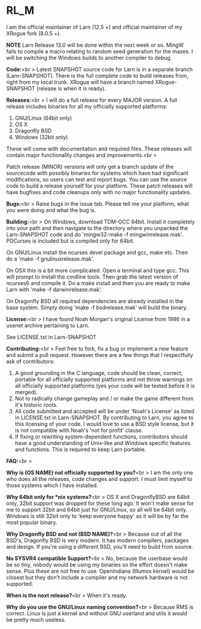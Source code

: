 # RL_M
I am the official maintainer of Larn (12.5 +) and official maintainer of my XRogue fork (8.0.5 +).

<b>NOTE</b>
Larn Release 13.0 will be done within the next week or so.  MingW fails to compile a macro relating to random seed generation for the mazes.  I will be switching the Windows builds to another compiler to debug.

<b>Code:</b><br \>
Latest SNAPSHOT source code for Larn is in a separate branch (Larn-SNAPSHOT).  There is the full complete code to build releases from, right from my local trunk.  XRogue will have a branch named XRogue-SNAPSHOT (release is when it is ready).

<b>Releases:</b><br \>
I will do a full release for every MAJOR version.  A full release includes binaries for all my officially supported platforms:

1. GNU/Linux (64bit only)
2. OS X
3. Dragonfly BSD
4. Windows (32bit only)

These will come with documentation and required files.  These releases will contain major functionality changes and improvements.<br \>

Patch release (MINOR) versions will only get a branch update of the sourcecode with possibly binaries for systems which have had significant modifications, so users can test and report bugs. You can use the source code to build a release yourself for your platform.  These patch releases will have bugfixes and code cleanups only with no major functionality updates.

<b>Bugs:</b><br \>
Raise bugs in the issue tab.  Please tell me your platform, what you were doing and what the bug is.

<b>Building:</b><br \>
On Windows, download TDM-GCC 64bit.  Install it completely into your path and then navigate to the directory where you unpacked the Larn-SNAPSHOT code and do 'mingw32-make -f mingwinrelease.mak'.  PDCurses is included but is compiled only for 64bit.

On GNU/Linux install the ncurses devel package and gcc, make etc.  Then do a 'make -f gnulinuxrelease.mak'.

On OSX this is a bit more complicated.  Open a terminal and type gcc.  This will prompt to install the cmdline tools.  Then grab the latest version of ncurses6 and compile it.  Do a make install and then you are ready to make Larn with 'make -f darwinrelease.mak'.

On Dragonfly BSD all required dependencies are already installed in the base system.  Simply doing 'make -f bsdrelease.mak' will build the binary.

<b>License:</b><br \>
I have found Noah Morgan's original License from 1986 in a usenet archive pertaining to Larn.

See LICENSE.txt in Larn-SNAPSHOT

<b>Contributing:</b><br \>
Feel free to fork, fix a bug or implement a new feature and submit a pull request.  However there are a few things that I respectfully ask of contributors:

1. A good grounding in the C language, code should be clean, correct, portable for all officially supported platforms and not throw warnings on all officially supported platforms (yes your code will be tested before it is merged).
2. Not to radically change gameplay and / or make the game different from it's historic roots.
3. All code submitted and accepted will be under 'Noah's License' as listed in LICENSE.txt in Larn-SNAPSHOT.  By contributing to Larn, you agree to this licensing of your code.  I would love to use a BSD style license, but it is not compatible with Noah's 'not for profit' clause.
4. If fixing or rewriting system-dependent functions, contributors should have a good understanding of Unix-like and Windows specific features and functions.  This is required to keep Larn portable.

<b>FAQ:</b><br \>

<b>Why is (OS NAME) not officially supported by you?</b><br \>
I am the only one who does all the releases, code changes and support.  I must limit myself to those systems which I have installed.

<b>Why 64bit only for *nix systems?</b><br \>
OS X and DragonflyBSD are 64bit only, 32bit support was dropped for these long ago.  It won't make sense for me to support 32bit and 64bit just for GNU/Linux, so all will be 64bit only.  Windows is still 32bit only to 'keep everyone happy' as it will be by far the most popular binary.

<b>Why Dragonfly BSD and not (BSD NAME)?</b><br \>
Because out of all the BSD's, Dragonfly BSD is very modern.  It has modern compilers, packages and design.  If you're using a different BSD, you'll need to build from source.

<b>No SYSVR4 compatible Support?</b><br \>
No, because the userbase would be so tiny, nobody would be using my binaries so the effort doesn't make sense.  Plus these are not free to use.  OpenIndiana (Illumos kernel) would be closest but they don't include a compiler and my network hardware is not supported.

<b>When is the next release?</b><br \>
When it's ready.

<b>Why do you use the GNU/Linux naming convention?</b><br \>
Because RMS is correct.  Linux is just a kernel and without GNU userland and utils it would be pretty much useless.
